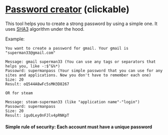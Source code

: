 # [Password creator](https://yarikleto.github.io/Password-creator/dist) (clickable)

This tool helps you to create a strong password by using a simple one. It uses [SHA3](https://en.wikipedia.org/wiki/SHA-3) algorithm under the hood.

Example:
```
You want to create a password for gmail. Your gmail is "superman33@gmail.com"

Message: gmail superman33 (You can use any tags or separators that helps you, like -:$^&%*)
Passowrd: supermanpass (Your simple password that you can use for any sites and applications. Now you don't have to remember each one)
Size: 20
Result: oQ544A8wFc5sMH3D8267

OR for steam

Message: steam-superman33 (like "application name"-"login")
Passowrd: supermanpass
Size: 20
Result: igu0Ley0nFJlv4pRNKpT
```

#### Simple rule of security: Each account must have a unique password
